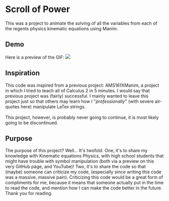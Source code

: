 
# Scroll of Power
This was a project to animate the solving of all the variables from each of the regents physics kinematic equations using Manim.



## Demo

Here is a preview of the GIF:
![](https://github.com/Mr-FuzzyPenguin/scroll-of-power/blob/main/scroll-of-power.gif?raw=true)

## Inspiration

This code was inspired from a previous project: AMS161XManim, a project in which I tried to teach all of Calculus 2 in 5 minutes. I would say that previous project was (fairly) successful. I mainly wanted to leave this project just so that others may learn how I "*professionally*" (with severe air-quotes here) manipulate LaTex strings.\
\
This project, however, is probably never going to continue, it is most likely going to be discontinued.

## Purpose
The purpose of this project? Well... It's twofold. One, it's to share my knowledge with Kinematic equations Physics, with high school students that might have trouble with symbol manipulation (both via a preview on this very GitHub page, and YouTube)! Two, it's to share the code so that (maybe) someone can criticize my code, (especially since writing this code was a massive, massive pain). Criticizing this code would be a great form of compliments for me, because it means that someone actually put in the time to read the code, and mention how I can make the code better in the future. Thank you for reading.

